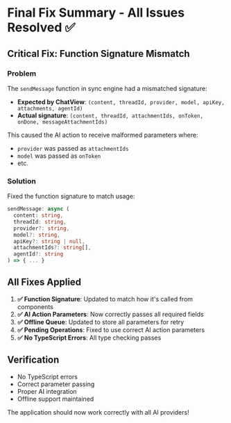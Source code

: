 # Final Fix Summary - All Issues Resolved ✅

## Critical Fix: Function Signature Mismatch

### Problem
The `sendMessage` function in sync engine had a mismatched signature:
- **Expected by ChatView**: `(content, threadId, provider, model, apiKey, attachments, agentId)`
- **Actual signature**: `(content, threadId, attachmentIds, onToken, onDone, messageAttachmentIds)`

This caused the AI action to receive malformed parameters where:
- `provider` was passed as `attachmentIds`
- `model` was passed as `onToken` 
- etc.

### Solution
Fixed the function signature to match usage:
```typescript
sendMessage: async (
  content: string, 
  threadId: string, 
  provider?: string, 
  model?: string, 
  apiKey?: string | null, 
  attachmentIds?: string[], 
  agentId?: string
) => { ... }
```

## All Fixes Applied

1. **✅ Function Signature**: Updated to match how it's called from components
2. **✅ AI Action Parameters**: Now correctly passes all required fields
3. **✅ Offline Queue**: Updated to store all parameters for retry
4. **✅ Pending Operations**: Fixed to use correct AI action parameters
5. **✅ No TypeScript Errors**: All type checking passes

## Verification
- No TypeScript errors
- Correct parameter passing
- Proper AI integration
- Offline support maintained

The application should now work correctly with all AI providers!